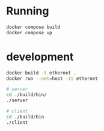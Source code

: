 # Running

```bash
docker compose build
docker compose up
```

# development
```bash
docker build -t ethernet .
docker run --net=host -it ethernet

# server
cd ./build/bin/
./server

# client
cd ./build/bin
./client
```
